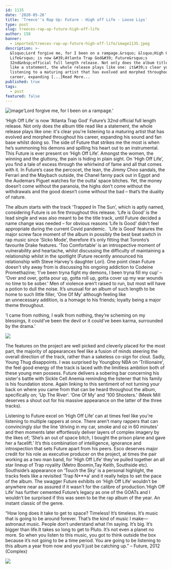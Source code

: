 ```yaml
---
id: 1135
date: '2020-05-26'
title: 'Treece''s Rap Up: Future - High off Life - Loose Lips'
type: post
slug: treeces-rap-up-future-high-off-life
author: 158
banner:
  - imported/treeces-rap-up-future-high-off-life/image1135.jpeg
description: >-
  &lsquo;Lord forgive me, for I been on a rampage.&rsquo; &lsquo;High Off
  Life&rsquo; is now &#39;Atlanta Trap God&#39; Future&rsquo;s
  32nd&nbsp;official full length release. Not only does the album title read
  like a statement, the whole release plays like one: it&#39;s clear you&#39;re
  listening to a maturing artist that has evolved and morphed throughout his
  career, expanding [...]Read More...
published: true
tags:
  - post
featured: false
---
```

![image](../imported/treeces-rap-up-future-high-off-life/image1135.jpeg)‘Lord forgive me, for I been on a rampage.’

‘High Off Life’ is now 'Atlanta Trap God' Future’s 32nd official full length release. Not only does the album title read like a statement, the whole release plays like one: it's clear you're listening to a maturing artist that has evolved and morphed throughout his career, expanding his sound and fan base whilst doing so. The side of Future that strikes me the most is when he’s summoning his demons and spilling his heart out to an instrumental. This Future is ever present on ‘High Off Life’. Amongst the women, the winning and the gluttony, the pain is hiding in plain sight. On ‘High Off Life’, you find a tale of excess through the whirlwind of fame and all that comes with it. In Future’s case the percocet, the lean, the Jimmy Choo sandals, the Ferrari and the Maybach outside, the Chanel fanny pack out in Egypt and the Audemars Piguet watches for the outta’ space bitches. Yet, the money doesn’t come without the paranoia, the highs don’t come without the withdrawals and the good doesn’t come without the bad – that’s the duality of nature. 

The album starts with the track ‘Trapped In The Sun’, which is aptly named, considering Future is on fire throughout this release. ‘Life is Good’ is the lead single and was also meant to be the title track, until Future decided a name change was needed – for obvious reasons ‘Life Is Good’ didn’t feel appropriate during the current Covid pandemic.  ‘Life is Good’ features the major screw face moment of the album in possibly the best beat switch in rap music since ‘Sicko Mode’, therefore it’s only fitting that Toronto’s favourite Drake features. ‘Too Comfortable’ is an introspective moment of vulnerability and heartache, whilst discussing the difficulty of maintaining a relationship whilst in the spotlight (Future recently announced his relationship with Steve Harvey's daughter Lori). One point clean Future doesn't shy away from is discussing his ongoing addiction to Codeine Promethazine; ‘I’ve been tryna fight my demons, I been tryna fill my cup’ – ‘Over and over, gotta pour up, gotta roll up, gotta cover up my war wounds no time to be sober.’ Men of violence aren’t raised to run, but most will have a potion to dull the noise. It’s unusual for an album of such length to be home to such little filler, ‘One Of My’ although feeling like an unnecessary addition, is a homage to his friends; loyalty being a major theme throughout.

‘I came from nothing, I walk from nothing, they‘re scheming on my blessings, it could’ve been the devil or it could’ve been karma, surrounded by the drama.’

![](/wp-content/uploads/live/img/wysiwyg/5ecbaab6b8d06.jpg)

The features on the project are well picked and cleverly placed for the most part, the majority of appearances feel like a fusion of minds steering the overall direction of the track, rather than a sakeless co-sign for clout. Sadly, Young Thug disappoints. I was surprised by Youngboy NBA on ‘Trillionaire', the feel good energy of the track is laced with the limitless ambition both of these young men possess. Future delivers a sobering bar concerning his sister's battle with Sickle Cell Anemia reminding the listener that his family is his foundation stone. Again linking to this sentiment of not turning your back on where you came from that can be heard throughout the album, specifically on; ‘Up The River’. ‘One Of My’ and ‘100 Shooters.’ (Meek Mill deserves a shout out for his massive appearance on the latter of the three tracks). 

[](https://www.youtube.com/watch?v=kPqFxSmCPJc)

Listening to Future excel on ‘High Off Life’ can at times feel like you're listening to multiple rappers at once. There aren’t many rappers that can convincingly slur the line ‘driving in my car, smoke and oz in 60 minutes’ and then moments later effortlessly deliver layers of complex imagery by the likes of; ‘She’s an out of space bitch, I bought the prison plane and gave her a facelift.’ It’s this combination of intelligence, ignorance and introspection that sets Future apart from his peers. Esco deserves major credit for his role as executive producer on the project, at times the pair working as a two man band, for ‘High Off Life’ they’ve pulled together an all star lineup of Trap royality (Metro Boomin,Tay Keith, Southside etc). Southside’s appearance on ‘Touch the Sky’ is a personal highlight, the tracks feels like a revisited ‘Trap N\*\*\*a’ and it really helps to set the pace of the album. The swagger Future exhibits on ‘High Off Life’ wouldn’t be anywhere near as assured if it wasn't for the calibre of production.‘High Off Life’ has further cemented Future’s legacy as one of the GOATs and I wouldn’t be surprised if this was seen to be the rap album of the year. An instant classic of the genre. 

[](https://www.youtube.com/watch?v=jffAzmczCxE)

“How long does it take to get to space? Timeless! It’s timeless. It’s music that is going to be around forever. That’s the kind of music I make—astronaut music. People don’t understand what I’m saying. It’s big. It’s bigger than life.It takes so long to get to Pluto. It’s not even a planet no more. So when you listen to this music, you got to think outside the box because it’s not going to be a time period. You are going to be listening to this album a year from now and you’ll just be catching up.” – Future, 2012 (Complex) 

![](/wp-content/uploads/live/img/wysiwyg/5ecbaaae924ca.jpg)